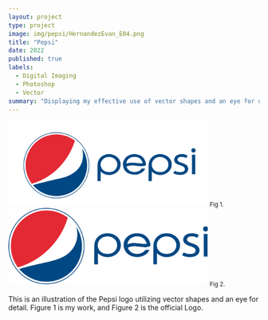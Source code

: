 ```yaml
---
layout: project
type: project
image: img/pepsi/HernandezEvan_E04.png
title: "Pepsi"
date: 2022
published: true
labels:
  - Digital Imaging
  - Photoshop
  - Vector
summary: "Displaying my effective use of vector shapes and an eye for detail by creating a copy of the Pepsi logo and typography."
---
```


<div class="text-center p-4">
  <img width="400px" src="../img/pepsi/HernandezEvan_E04.png" class="img-thumbnail" >
  <sub>Fig 1.</sub>
  <img width="400px" src="../img/pepsi/pepsiLogo.png" class="img-thumbnail" >
  <sub>Fig 2.</sub>
</div>

This is an illustration of the Pepsi logo utilizing vector shapes and an eye for detail.  Figure 1 is my work, and Figure 2 is the official Logo.
